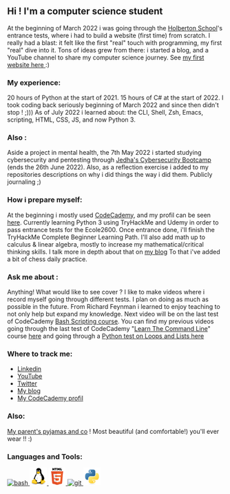 ## Hi ! I'm a computer science student

At the beginning of March 2022 i was going through the [Holberton School](https://www.holbertonschool.com/)'s entrance tests, where i had to build a website (first time) from scratch. I really had a blast: it felt like the first "real" touch with programming, my first "real" dive into it. Tons of ideas grew from there: i started a blog, and a YouTube channel to share my computer science journey. See <a href="https://jerepe.github.io/my_first_website/" target="_blank" rel="noreferrer"> my first website here </a> :)

### My experience:
20 hours of Python at the start of 2021. 15 hours of C# at the start of 2022.
I took coding back seriously beginning of March 2022 and since then didn't stop ! ;)))
As of July 2022 i learned about: the CLI, Shell, Zsh, Emacs, scripting, HTML, CSS, JS, and now Python 3.

### Also :
Aside a project in mental health, the 7th May 2022 i started studying cybersecurity and pentesting through [Jedha's Cybersecurity Bootcamp](https://en.jedha.co/formations/cybersecurity-essentials) (ends the 26th June 2022).
Also, as a reflection exercise i added to my repositories descriptions on why i did things the way i did them. Publicly journaling ;)

### How i prepare myself:
At the beginning i mostly used [CodeCademy](https://www.codecademy.com/learn), and my profil can be seen [here](https://www.codecademy.com/profiles/jeremyperreau). Currently learning Python 3 using TryHackMe and Udemy in order to pass entrance tests for the Ecole2600.
Once entrance done, i'll finish the TryHackMe Complete Beginner Learning Path.
I'll also add math up to calculus & linear algebra, mostly to increase my mathematical/critical thinking skills. I talk more in depth about that on [my blog](https://www.jeremyperreau.com)
To that i've added a bit of chess daily practice.

### Ask me about :
Anything! What would like to see cover ? I like to make videos where i record myself going through different tests.
I plan on doing as much as possible in the future. From Richard Feynman i learned to enjoy teaching to not only help but 
expand my knowledge.
Next video will be on the last test of CodeCademy [Bash Scripting course](https://www.codecademy.com/learn/bash-scripting).
You can find my previous videos going through the last test of CodeCademy "[Learn The Command Line](https://www.codecademy.com/courses/learn-the-command-line/)" course [here](https://youtu.be/0U_DLksgi6o) and going through a [Python test on Loops and Lists here](https://www.youtube.com/watch?v=K8RElJn5ckM&t=503s)

### Where to track me:
- [Linkedin](https://www.linkedin.com/in/jeremyperreau/)
- [YouTube](https://www.youtube.com/channel/UC3N4Gdvnjj3nTX3bwGvZ80w)
- [Twitter](https://twitter.com/jeremy_perreau)
- [My blog](https://www.jeremyperreau.com/)
- [My CodeCademy profil](https://www.codecademy.com/profiles/jeremyperreau)

### Also:
[My parent's pyjamas and co](https://lepetitcaddie.com/) ! Most beautiful (and comfortable!) you'll ever wear !! :)

### Languages and Tools:
<a href="https://www.gnu.org/software/bash/" target="_blank" rel="noreferrer"> <img src="https://upload.wikimedia.org/wikipedia/commons/2/20/Bash_Logo_black_and_white_icon_only.svg" alt="bash" width="40" height="40"/> </a>
<a href="https://www.linux.org/" target="_blank" rel="noreferrer"> <img src="https://raw.githubusercontent.com/devicons/devicon/master/icons/linux/linux-original.svg" alt="linux" width="40" height="40"/> </a>
<a href="https://www.w3.org/html/" target="_blank" rel="noreferrer"> <img src="https://raw.githubusercontent.com/devicons/devicon/master/icons/html5/html5-original-wordmark.svg" alt="html5" width="40" height="40"/> </a>
<a href="https://git-scm.com/" target="_blank" rel="noreferrer"> <img src="https://www.vectorlogo.zone/logos/git-scm/git-scm-icon.svg" alt="git" width="40" height="40"/> </a>
<a href="https://www.python.org" target="_blank" rel="noreferrer"> <img src="https://raw.githubusercontent.com/devicons/devicon/master/icons/python/python-original.svg" alt="python" width="40" height="40"/> </a>
